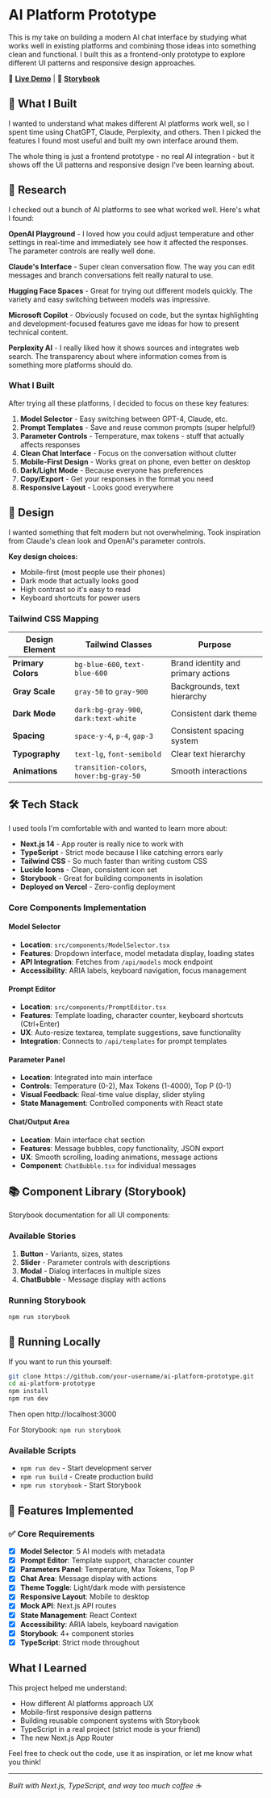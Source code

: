 # AI Platform Prototype

This is my take on building a modern AI chat interface by studying what works well in existing platforms and combining those ideas into something clean and functional. I built this as a frontend-only prototype to explore different UI patterns and responsive design approaches.

🚀 **[Live Demo](https://ai-platform-prototype.vercel.app)** | 📖 **[Storybook](#)**

## 🎯 What I Built

I wanted to understand what makes different AI platforms work well, so I spent time using ChatGPT, Claude, Perplexity, and others. Then I picked the features I found most useful and built my own interface around them. 

The whole thing is just a frontend prototype - no real AI integration - but it shows off the UI patterns and responsive design I've been learning about.

## 🔬 Research

I checked out a bunch of AI platforms to see what worked well. Here's what I found:

**OpenAI Playground** - I loved how you could adjust temperature and other settings in real-time and immediately see how it affected the responses. The parameter controls are really well done.

**Claude's Interface** - Super clean conversation flow. The way you can edit messages and branch conversations felt really natural to use.

**Hugging Face Spaces** - Great for trying out different models quickly. The variety and easy switching between models was impressive.

**Microsoft Copilot** - Obviously focused on code, but the syntax highlighting and development-focused features gave me ideas for how to present technical content.

**Perplexity AI** - I really liked how it shows sources and integrates web search. The transparency about where information comes from is something more platforms should do.

### What I Built

After trying all these platforms, I decided to focus on these key features:

1. **Model Selector** - Easy switching between GPT-4, Claude, etc.
2. **Prompt Templates** - Save and reuse common prompts (super helpful!)
3. **Parameter Controls** - Temperature, max tokens - stuff that actually affects responses
4. **Clean Chat Interface** - Focus on the conversation without clutter
5. **Mobile-First Design** - Works great on phone, even better on desktop
6. **Dark/Light Mode** - Because everyone has preferences
7. **Copy/Export** - Get your responses in the format you need
8. **Responsive Layout** - Looks good everywhere

## 🎨 Design

I wanted something that felt modern but not overwhelming. Took inspiration from Claude's clean look and OpenAI's parameter controls.

**Key design choices:**
- Mobile-first (most people use their phones)
- Dark mode that actually looks good
- High contrast so it's easy to read
- Keyboard shortcuts for power users

### Tailwind CSS Mapping

| Design Element | Tailwind Classes | Purpose |
|---------------|------------------|----------|
| **Primary Colors** | `bg-blue-600`, `text-blue-600` | Brand identity and primary actions |
| **Gray Scale** | `gray-50` to `gray-900` | Backgrounds, text hierarchy |
| **Dark Mode** | `dark:bg-gray-900`, `dark:text-white` | Consistent dark theme |
| **Spacing** | `space-y-4`, `p-4`, `gap-3` | Consistent spacing system |
| **Typography** | `text-lg`, `font-semibold` | Clear text hierarchy |
| **Animations** | `transition-colors`, `hover:bg-gray-50` | Smooth interactions |

## 🛠 Tech Stack

I used tools I'm comfortable with and wanted to learn more about:

- **Next.js 14** - App router is really nice to work with
- **TypeScript** - Strict mode because I like catching errors early
- **Tailwind CSS** - So much faster than writing custom CSS
- **Lucide Icons** - Clean, consistent icon set
- **Storybook** - Great for building components in isolation
- **Deployed on Vercel** - Zero-config deployment

### Core Components Implementation

#### Model Selector
- **Location**: `src/components/ModelSelector.tsx`
- **Features**: Dropdown interface, model metadata display, loading states
- **API Integration**: Fetches from `/api/models` mock endpoint
- **Accessibility**: ARIA labels, keyboard navigation, focus management

#### Prompt Editor
- **Location**: `src/components/PromptEditor.tsx`
- **Features**: Template loading, character counter, keyboard shortcuts (Ctrl+Enter)
- **UX**: Auto-resize textarea, template suggestions, save functionality
- **Integration**: Connects to `/api/templates` for prompt templates

#### Parameter Panel
- **Location**: Integrated into main interface
- **Controls**: Temperature (0-2), Max Tokens (1-4000), Top P (0-1)
- **Visual Feedback**: Real-time value display, slider styling
- **State Management**: Controlled components with React state

#### Chat/Output Area
- **Location**: Main interface chat section
- **Features**: Message bubbles, copy functionality, JSON export
- **UX**: Smooth scrolling, loading animations, message actions
- **Component**: `ChatBubble.tsx` for individual messages

## 📚 Component Library (Storybook)

Storybook documentation for all UI components:

### Available Stories

1. **Button** - Variants, sizes, states
2. **Slider** - Parameter controls with descriptions
3. **Modal** - Dialog interfaces in multiple sizes
4. **ChatBubble** - Message display with actions

### Running Storybook

```bash
npm run storybook
```

## 🚀 Running Locally

If you want to run this yourself:

```bash
git clone https://github.com/your-username/ai-platform-prototype.git
cd ai-platform-prototype
npm install
npm run dev
```

Then open http://localhost:3000

For Storybook: `npm run storybook`

### Available Scripts

- `npm run dev` - Start development server
- `npm run build` - Create production build
- `npm run storybook` - Start Storybook

## 🎯 Features Implemented

### ✅ Core Requirements

- [x] **Model Selector**: 5 AI models with metadata
- [x] **Prompt Editor**: Template support, character counter
- [x] **Parameters Panel**: Temperature, Max Tokens, Top P
- [x] **Chat Area**: Message display with actions
- [x] **Theme Toggle**: Light/dark mode with persistence
- [x] **Responsive Layout**: Mobile to desktop
- [x] **Mock API**: Next.js API routes
- [x] **State Management**: React Context
- [x] **Accessibility**: ARIA labels, keyboard navigation
- [x] **Storybook**: 4+ component stories
- [x] **TypeScript**: Strict mode throughout

## What I Learned

This project helped me understand:
- How different AI platforms approach UX
- Mobile-first responsive design patterns
- Building reusable component systems with Storybook
- TypeScript in a real project (strict mode is your friend)
- The new Next.js App Router

Feel free to check out the code, use it as inspiration, or let me know what you think!

---

*Built with Next.js, TypeScript, and way too much coffee ☕*
